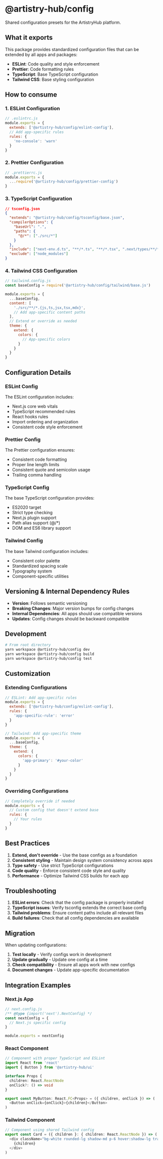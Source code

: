 # @artistry-hub/config

Shared configuration presets for the ArtistryHub platform.

## What it exports

This package provides standardized configuration files that can be extended by all apps and packages:

- **ESLint**: Code quality and style enforcement
- **Prettier**: Code formatting rules
- **TypeScript**: Base TypeScript configuration
- **Tailwind CSS**: Base styling configuration

## How to consume

### 1. ESLint Configuration

```javascript
// .eslintrc.js
module.exports = {
  extends: ['@artistry-hub/config/eslint-config'],
  // Add app-specific rules
  rules: {
    'no-console': 'warn'
  }
}
```

### 2. Prettier Configuration

```javascript
// .prettierrc.js
module.exports = {
  ...require('@artistry-hub/config/prettier-config')
}
```

### 3. TypeScript Configuration

```json
// tsconfig.json
{
  "extends": "@artistry-hub/config/tsconfig/base.json",
  "compilerOptions": {
    "baseUrl": ".",
    "paths": {
      "@/*": ["./src/*"]
    }
  },
  "include": ["next-env.d.ts", "**/*.ts", "**/*.tsx", ".next/types/**/*.ts"],
  "exclude": ["node_modules"]
}
```

### 4. Tailwind CSS Configuration

```javascript
// tailwind.config.js
const baseConfig = require('@artistry-hub/config/tailwind/base.js')

module.exports = {
  ...baseConfig,
  content: [
    './src/**/*.{js,ts,jsx,tsx,mdx}',
    // Add app-specific content paths
  ],
  // Extend or override as needed
  theme: {
    extend: {
      colors: {
        // App-specific colors
      }
    }
  }
}
```

## Configuration Details

### ESLint Config

The ESLint configuration includes:
- Next.js core web vitals
- TypeScript recommended rules
- React hooks rules
- Import ordering and organization
- Consistent code style enforcement

### Prettier Config

The Prettier configuration ensures:
- Consistent code formatting
- Proper line length limits
- Consistent quote and semicolon usage
- Trailing comma handling

### TypeScript Config

The base TypeScript configuration provides:
- ES2020 target
- Strict type checking
- Next.js plugin support
- Path alias support (@/*)
- DOM and ES6 library support

### Tailwind Config

The base Tailwind configuration includes:
- Consistent color palette
- Standardized spacing scale
- Typography system
- Component-specific utilities

## Versioning & Internal Dependency Rules

- **Version**: Follows semantic versioning
- **Breaking Changes**: Major version bumps for config changes
- **Internal Dependencies**: All apps should use compatible versions
- **Updates**: Config changes should be backward compatible

## Development

```bash
# From root directory
yarn workspace @artistry-hub/config dev
yarn workspace @artistry-hub/config build
yarn workspace @artistry-hub/config test
```

## Customization

### Extending Configurations

```javascript
// ESLint: Add app-specific rules
module.exports = {
  extends: ['@artistry-hub/config/eslint-config'],
  rules: {
    'app-specific-rule': 'error'
  }
}

// Tailwind: Add app-specific theme
module.exports = {
  ...baseConfig,
  theme: {
    extend: {
      colors: {
        'app-primary': '#your-color'
      }
    }
  }
}
```

### Overriding Configurations

```javascript
// Completely override if needed
module.exports = {
  // Custom config that doesn't extend base
  rules: {
    // Your rules
  }
}
```

## Best Practices

1. **Extend, don't override** - Use the base configs as a foundation
2. **Consistent styling** - Maintain design system consistency across apps
3. **Type safety** - Use strict TypeScript configurations
4. **Code quality** - Enforce consistent code style and quality
5. **Performance** - Optimize Tailwind CSS builds for each app

## Troubleshooting

1. **ESLint errors**: Check that the config package is properly installed
2. **TypeScript issues**: Verify tsconfig extends the correct base config
3. **Tailwind problems**: Ensure content paths include all relevant files
4. **Build failures**: Check that all config dependencies are available

## Migration

When updating configurations:

1. **Test locally** - Verify configs work in development
2. **Update gradually** - Update one config at a time
3. **Check compatibility** - Ensure all apps work with new configs
4. **Document changes** - Update app-specific documentation

## Integration Examples

### Next.js App

```javascript
// next.config.js
/** @type {import('next').NextConfig} */
const nextConfig = {
  // Next.js specific config
}

module.exports = nextConfig
```

### React Component

```typescript
// Component with proper TypeScript and ESLint
import React from 'react'
import { Button } from '@artistry-hub/ui'

interface Props {
  children: React.ReactNode
  onClick?: () => void
}

export const MyButton: React.FC<Props> = ({ children, onClick }) => (
  <Button onClick={onClick}>{children}</Button>
)
```

### Tailwind Component

```typescript
// Component using shared Tailwind config
export const Card = ({ children }: { children: React.ReactNode }) => (
  <div className="bg-white rounded-lg shadow-md p-6 hover:shadow-lg transition-shadow">
    {children}
  </div>
)
```
